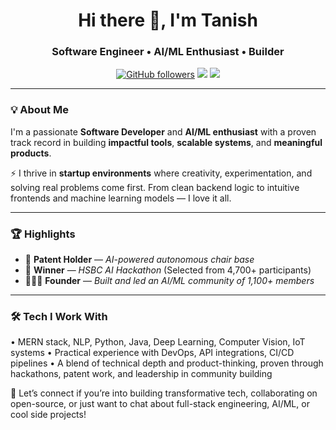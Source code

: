 <h1 align="center">Hi there 👋, I'm Tanish</h1>
<h3 align="center">Software Engineer • AI/ML Enthusiast • Builder</h3>

<p align="center">
  <a href="https://github.com/yourusername"><img src="https://img.shields.io/github/followers/yourusername?label=Follow&style=social" alt="GitHub followers"></a>
  <a href="mailto:tanish@example.com"><img src="https://img.shields.io/badge/Email-me-blue?style=flat-square&logo=gmail"></a>
  <a href="https://linkedin.com/in/tanishvardhineni"><img src="https://img.shields.io/badge/LinkedIn-connect-blue?style=flat-square&logo=linkedin"></a>
</p>

---

### 💡 About Me

I'm a passionate **Software Developer** and **AI/ML enthusiast** with a proven track record in building **impactful tools**, **scalable systems**, and **meaningful products**.

⚡ I thrive in **startup environments** where creativity, experimentation, and solving real problems come first. From clean backend logic to intuitive frontends and machine learning models — I love it all.

---

### 🏆 Highlights

- 🧠 **Patent Holder** — *AI-powered autonomous chair base*
- 🥇 **Winner** — *HSBC AI Hackathon* (Selected from 4,700+ participants)
- 🧑‍🤝‍🧑 **Founder** — *Built and led an AI/ML community of 1,100+ members*

---
### 🛠️ Tech I Work With

• MERN stack, NLP, Python, Java, Deep Learning, Computer Vision, IoT systems
• Practical experience with DevOps, API integrations, CI/CD pipelines
• A blend of technical depth and product-thinking, proven through hackathons, patent work, and leadership in community building

🌟 Let’s connect if you’re into building transformative tech, collaborating on open-source, or just want to chat about full-stack engineering, AI/ML, or cool side projects!



<!--
**tanish1608/tanish1608** is a ✨ _special_ ✨ repository because its `README.md` (this file) appears on your GitHub profile.

Here are some ideas to get you started:

- 🔭 I’m currently working on ...
- 🌱 I’m currently learning ...
- 👯 I’m looking to collaborate on ...
- 🤔 I’m looking for help with ...
- 💬 Ask me about ...
- 📫 How to reach me: ...
- 😄 Pronouns: ...
- ⚡ Fun fact: ...
-->
